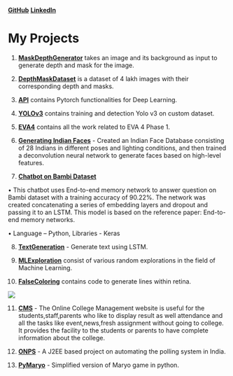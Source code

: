 **[GitHub](https://github.com/genigarus)**   **[LinkedIn](https://www.linkedin.com/in/garimamahato/)**

# My Projects

1) **[MaskDepthGenerator](https://github.com/genigarus/MaskDepthGenerator)** takes an image and its background as input to generate depth and mask for the image. 

2) **[DepthMaskDataset](https://github.com/genigarus/DepthMaskDataset)** is a dataset of 4 lakh images with their corresponding depth and masks.

3) **[API](https://github.com/genigarus/API)** contains Pytorch functionalities for Deep Learning.

4) **[YOLOv3](https://github.com/genigarus/YoloV3)** contains training and detection Yolo v3 on custom dataset.

5) **[EVA4](https://github.com/genigarus/EVA4)** contains all the work related to EVA 4 Phase 1.

6) **[Generating Indian Faces](https://github.com/genigarus/MLExploration/blob/master/GeneratingIndianFaces.ipynb)** - Created an Indian Face Database consisting of 28 Indians in different poses and lighting conditions, and then trained a deconvolution neural network to generate faces based on high-level features.

7) **[Chatbot on Bambi Dataset](https://github.com/genigarus/NLP/blob/master/ChatBot.ipynb)**

• This chatbot uses End-to-end memory network to answer question on Bambi dataset with a 
training accuracy of 90.22%. The network was created concatenating a series of embedding 
layers and dropout and passing it to an LSTM. This model is based on the reference paper: 
End-to-end memory networks.

• Language – Python, Libraries - Keras

8) **[TextGeneration](https://github.com/genigarus/TextGeneration)** - Generate text using LSTM.

9) **[MLExploration](https://github.com/genigarus/MLExploration)** consist of various random explorations in the field of Machine Learning.

10) **[FalseColoring](https://github.com/genigarus/FalseColoring)** contains code to generate lines within retina.

![](https://raw.githubusercontent.com/genigarus/FalseColoring/master/Assests/img.png)

11) **[CMS](https://github.com/genigarus/CMS)** - The Online College Management website is useful for the students,staff,parents who like to display result as well attendance and all the tasks like event,news,fresh assignment without going to college. It provides the facility to the students or parents to have complete information about the college.

12) **[ONPS](https://github.com/genigarus/ONPS)** - A J2EE based project on automating the polling system in India.

13) **[PyMaryo](https://github.com/genigarus/PyMaryo)** - Simplified version of Maryo game in python.

